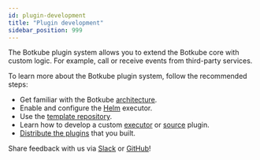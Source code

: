 ```yaml
---
id: plugin-development
title: "Plugin development"
sidebar_position: 999
---
```


The Botkube plugin system allows you to extend the Botkube core with custom logic. For example, call or receive events from third-party services.

To learn more about the Botkube plugin system, follow the recommended steps:

- Get familiar with the Botkube [architecture](../../architecture).
- Enable and configure the [Helm](../helm.md) executor.
- Use the [template repository](quick-start.md).
- Learn how to develop a custom [executor](custom-executor.md) or [source](custom-source.md) plugin.
- [Distribute the plugins](repository.md) that you built.

Share feedback with us via [Slack](https://join.botkube.io/) or [GitHub](https://github.com/kubeshop/botkube/issues)!
